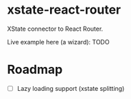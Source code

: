 # xstate-react-router

XState connector to React Router.

Live example here (a wizard): TODO

# Roadmap

- [ ] Lazy loading support (xstate splitting)
